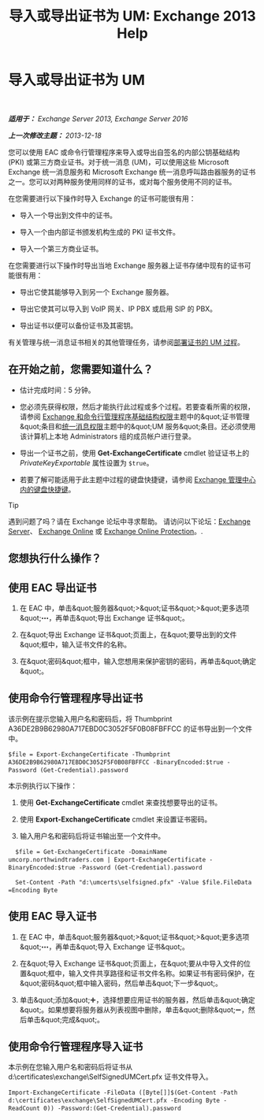 ﻿---
title: '导入或导出证书为 UM: Exchange 2013 Help'
TOCTitle: 导入或导出证书为 UM
ms:assetid: ee688c33-2e08-47e7-95fc-04ba10238341
ms:mtpsurl: https://technet.microsoft.com/zh-cn/library/Dn205143(v=EXCHG.150)
ms:contentKeyID: 54652305
ms.date: 05/21/2018
mtps_version: v=EXCHG.150
ms.translationtype: MT
---

# 导入或导出证书为 UM

 

_**适用于：** Exchange Server 2013, Exchange Server 2016_

_**上一次修改主题：** 2013-12-18_

您可以使用 EAC 或命令行管理程序来导入或导出自签名的内部公钥基础结构 (PKI) 或第三方商业证书。对于统一消息 (UM)，可以使用这些 Microsoft Exchange 统一消息服务和 Microsoft Exchange 统一消息呼叫路由器服务的证书之一。您可以对两种服务使用同样的证书，或对每个服务使用不同的证书。

在您需要进行以下操作时导入 Exchange 的证书可能很有用：

  - 导入一个导出到文件中的证书。

  - 导入一个由内部证书颁发机构生成的 PKI 证书文件。

  - 导入一个第三方商业证书。

在您需要进行以下操作时导出当地 Exchange 服务器上证书存储中现有的证书可能很有用：

  - 导出它使其能够导入到另一个 Exchange 服务器。

  - 导出它使其可以导入到 VoIP 网关、IP PBX 或启用 SIP 的 PBX。

  - 导出证书以便可以备份证书及其密钥。

有关管理与统一消息证书相关的其他管理任务，请参阅[部署证书的 UM 过程](deploying-certificates-for-um-procedures-exchange-2013-help.md)。

## 在开始之前，您需要知道什么？

  - 估计完成时间：5 分钟。

  - 您必须先获得权限，然后才能执行此过程或多个过程。若要查看所需的权限，请参阅 [Exchange 和命令行管理程序基础结构权限](exchange-and-shell-infrastructure-permissions-exchange-2013-help.md)主题中的\&quot;证书管理\&quot;条目和[统一消息权限](unified-messaging-permissions-exchange-2013-help.md)主题中的\&quot;UM 服务\&quot;条目。还必须使用该计算机上本地 Administrators 组的成员帐户进行登录。

  - 导出一个证书之前，使用 **Get-ExchangeCertificate** cmdlet 验证证书上的 *PrivateKeyExportable* 属性设置为 `$true`。

  - 若要了解可能适用于此主题中过程的键盘快捷键，请参阅 [Exchange 管理中心内的键盘快捷键](keyboard-shortcuts-in-the-exchange-admin-center-exchange-online-protection-help.md)。

> [!tip]
> 遇到问题了吗？请在 Exchange 论坛中寻求帮助。 请访问以下论坛：<a href="https://go.microsoft.com/fwlink/p/?linkid=60612">Exchange Server</a>、 <a href="https://go.microsoft.com/fwlink/p/?linkid=267542">Exchange Online</a> 或 <a href="https://go.microsoft.com/fwlink/p/?linkid=285351">Exchange Online Protection</a>。.


## 您想执行什么操作？

## 使用 EAC 导出证书

1.  在 EAC 中，单击\&quot;服务器\&quot;\>\&quot;证书\&quot;\>\&quot;更多选项\&quot;![更多选项图标](images/JJ150550.5381819e-3b21-4873-8714-e9b956290b28(EXCHG.150).gif "更多选项图标")，再单击\&quot;导出 Exchange 证书\&quot;。

2.  在\&quot;导出 Exchange 证书\&quot;页面上，在\&quot;要导出到的文件\&quot;框中，输入证书文件的名称。

3.  在\&quot;密码\&quot;框中，输入您想用来保护密钥的密码，再单击\&quot;确定\&quot;。

## 使用命令行管理程序导出证书

该示例在提示您输入用户名和密码后，将 Thumbprint A36DE2B9B62980A717EBD0C3052F5F0B08FBFFCC 的证书导出到一个文件中。

    $file = Export-ExchangeCertificate -Thumbprint A36DE2B9B62980A717EBD0C3052F5F0B08FBFFCC -BinaryEncoded:$true -Password (Get-Credential).password

本示例执行以下操作：

1.  使用 **Get-ExchangeCertificate** cmdlet 来查找想要导出的证书。

2.  使用 **Export-ExchangeCertificate** cmdlet 来设置证书密码。

3.  输入用户名和密码后将证书输出至一个文件中。

<!-- end list -->
  ```
    $file = Get-ExchangeCertificate -DomainName umcorp.northwindtraders.com | Export-ExchangeCertificate -BinaryEncoded:$true -Password (Get-Credential).password
  ```
  ```
    Set-Content -Path "d:\umcerts\selfsigned.pfx" -Value $file.FileData =Encoding Byte
  ```
  
## 使用 EAC 导入证书

1.  在 EAC 中，单击\&quot;服务器\&quot;\>\&quot;证书\&quot;\>\&quot;更多选项\&quot;![更多选项图标](images/JJ150550.5381819e-3b21-4873-8714-e9b956290b28(EXCHG.150).gif "更多选项图标")，再单击\&quot;导入 Exchange 证书\&quot;。

2.  在\&quot;导入 Exchange 证书\&quot;页面上，在\&quot;要从中导入文件的位置\&quot;框中，输入文件共享路径和证书文件名称。如果证书有密码保护，在\&quot;密码\&quot;框中输入密码，然后单击\&quot;下一步\&quot;。

3.  单击\&quot;添加\&quot;![添加图标](images/JJ218640.c1e75329-d6d7-4073-a27d-498590bbb558(EXCHG.150).gif "添加图标")，选择想要应用证书的服务器，然后单击\&quot;确定\&quot;。如果想要将服务器从列表视图中删除，单击\&quot;删除\&quot;![删除图标](images/JJ657492.479b6ced-8d64-4277-a725-f17fea202b28(EXCHG.150).gif "删除图标")，然后单击\&quot;完成\&quot;。

## 使用命令行管理程序导入证书

本示例在您输入用户名和密码后将证书从 d:\\certificates\\exchange\\SelfSignedUMCert.pfx 证书文件导入。

    Import-ExchangeCertificate -FileData ([Byte[]]$(Get-Content -Path d:\certificates\exchange\SelfSignedUMCert.pfx -Encoding Byte -ReadCount 0)) -Password:(Get-Credential).password

